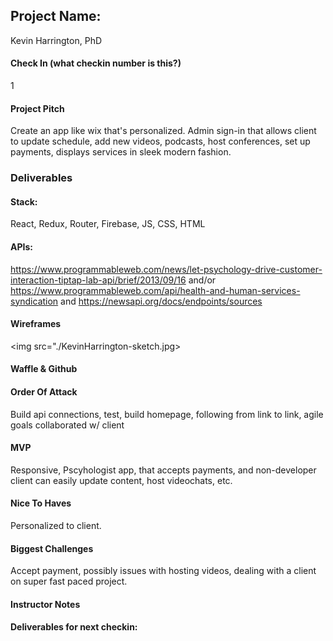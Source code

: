 ## Project Name:
Kevin Harrington, PhD

#### Check In (what checkin number is this?)
1

#### Project Pitch
Create an app like wix that's personalized.  Admin sign-in that allows client to update schedule, add new videos, podcasts, host conferences, set up payments, displays services in sleek modern fashion.

### Deliverables

#### Stack:
React, Redux, Router, Firebase, JS, CSS, HTML

#### APIs:
https://www.programmableweb.com/news/let-psychology-drive-customer-interaction-tiptap-lab-api/brief/2013/09/16 
and/or
https://www.programmableweb.com/api/health-and-human-services-syndication
and 
https://newsapi.org/docs/endpoints/sources

#### Wireframes
<img src="./KevinHarrington-sketch.jpg>

#### Waffle & Github

#### Order Of Attack
Build api connections, test, build homepage, following from link to link, agile goals collaborated w/ client

#### MVP
Responsive, Pscyhologist app, that accepts payments, and non-developer client can easily update content, host videochats, etc.

#### Nice To Haves
Personalized to client. 


#### Biggest Challenges
Accept payment, possibly issues with hosting videos, dealing with a client on super fast paced project. 

#### Instructor Notes

#### Deliverables for next checkin:

